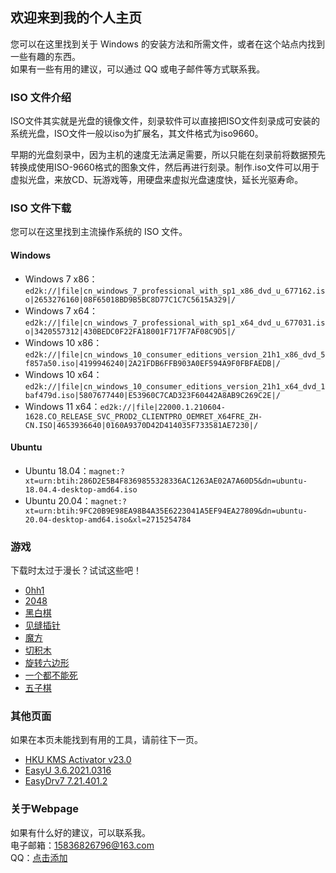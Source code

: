 ## 欢迎来到我的个人主页

您可以在这里找到关于 Windows 的安装方法和所需文件，或者在这个站点内找到一些有趣的东西。  
如果有一些有用的建议，可以通过 QQ 或电子邮件等方式联系我。


### ISO 文件介绍

ISO文件其实就是光盘的镜像文件，刻录软件可以直接把ISO文件刻录成可安装的系统光盘，ISO文件一般以iso为扩展名，其文件格式为iso9660。

早期的光盘刻录中，因为主机的速度无法满足需要，所以只能在刻录前将数据预先转换成使用ISO-9660格式的图象文件，然后再进行刻录。制作.iso文件可以用于虚拟光盘，来放CD、玩游戏等，用硬盘来虚拟光盘速度快，延长光驱寿命。


### ISO 文件下载

您可以在这里找到主流操作系统的 ISO 文件。

#### Windows

- Windows 7 x86：`ed2k://|file|cn_windows_7_professional_with_sp1_x86_dvd_u_677162.iso|2653276160|08F65018BD9B5BC8D77C1C7C5615A329|/`  
- Windows 7 x64：`ed2k://|file|cn_windows_7_professional_with_sp1_x64_dvd_u_677031.iso|3420557312|430BEDC0F22FA18001F717F7AF08C9D5|/`  
- Windows 10 x86：`ed2k://|file|cn_windows_10_consumer_editions_version_21h1_x86_dvd_5f857a50.iso|4199946240|2A21FDB6FFB903A0EF594A9F0FBFAEDB|/`  
- Windows 10 x64：`ed2k://|file|cn_windows_10_consumer_editions_version_21h1_x64_dvd_1baf479d.iso|5807677440|E53960C7CAD323F60442A8AB9C269C2E|/`  
- Windows 11 x64：`ed2k://|file|22000.1.210604-1628.CO_RELEASE_SVC_PROD2_CLIENTPRO_OEMRET_X64FRE_ZH-CN.ISO|4653936640|0160A9370D42D414035F733581AE7230|/`

#### Ubuntu

- Ubuntu 18.04：`magnet:?xt=urn:btih:286D2E5B4F8369855328336AC1263AE02A7A60D5&dn=ubuntu-18.04.4-desktop-amd64.iso`
- Ubuntu 20.04：`magnet:?xt=urn:btih:9FC20B9E98EA98B4A35E6223041A5EF94EA27809&dn=ubuntu-20.04-desktop-amd64.iso&xl=2715254784`

### 游戏

下载时太过于漫长？试试这些吧！

- [0hh1](./game/0)  
- [2048](./game/1)  
- [黑白棋](./game/2)  
- [见缝插针](./game/3)  
- [魔方](./game/4)  
- [切积木](./game/5)  
- [旋转六边形](./game/6)  
- [一个都不能死](./game/7)
- [五子棋](./game/8)


### 其他页面

如果在本页未能找到有用的工具，请前往下一页。

- [HKU KMS Activator v23.0](./archives/hku-kms-activator)  
- [EasyU 3.6.2021.0316](./archives/eu)
- [EasyDrv7 7.21.401.2](./archives/ed)


### 关于Webpage

如果有什么好的建议，可以联系我。  
电子邮箱：15836826796@163.com  
QQ：[点击添加](./qq/Index.html)
